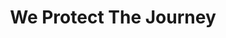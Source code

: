 ---
path: "/javier"
name: "javier"
title: "We Protect The Journey"
story: "Javier de los Santos’ love for the guitar has taken him across the globe, yet the journey hasn’t been an easy one.  Only through years of tireless practice and dedication has he been invited to perform classical guitar from Maine to Texas, Granada to Rio de Janiero, and in Spain, Mexico and throughout Colorado.
According to Javier, “somehow, my spirit gets fulfilled through the sounds of the guitar,” and he shares this gift as an instructor at Colorado Mesa University, the Aspen Music Festival, local school guitar programs and as President & Artistic Director of the Western Colorado Classical Guitar Society. 
Javier calls Grand Junction home after years studying with maestros from the Académica de Música in Zacatecas, México to the University of Denver’s Lamont School of Music.  Here, he founded and performs with Mariachi San Jose sharing traditional music and continuing to build upon the rich musical heritage of the Western Slope. 
His first professor once told him, “Whatever you play, Javier, play it with your heart.” Whether making music with his family, teaching a master class or performing with his local Mariachi band, those words have never left Javier’s heart or hands."
videoSourceURL: ""
videoImage: ../images/javier-video-image.png
backgroundImage: ../images/javier-story-bg.png
---